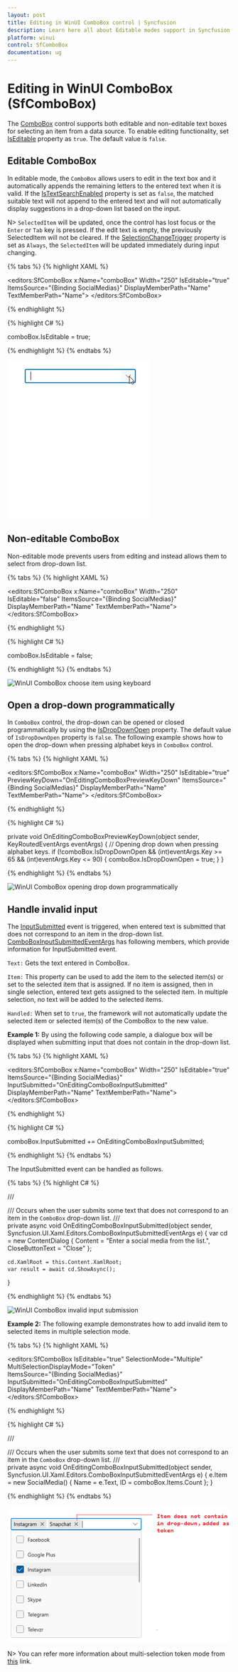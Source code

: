 ```yaml
---
layout: post
title: Editing in WinUI ComboBox control | Syncfusion
description: Learn here all about Editable modes support in Syncfusion WinUI ComboBox (multi-select ComboBox) control and more.
platform: winui
control: SfComboBox
documentation: ug
---
```


# Editing in WinUI ComboBox (SfComboBox)

The [ComboBox](https://help.syncfusion.com/cr/winui/Syncfusion.UI.Xaml.Editors.SfComboBox.html) control supports both editable and non-editable text boxes for selecting an item from a data source. To enable editing functionality, set [IsEditable](https://help.syncfusion.com/cr/winui/Syncfusion.UI.Xaml.Editors.SfComboBox.html#Syncfusion_UI_Xaml_Editors_SfComboBox_IsEditable) property as `true`. The default value is `false`.

## Editable ComboBox

In editable mode, the `ComboBox` allows users to edit in the text box and it automatically appends the remaining letters to the entered text when it is valid. If the [IsTextSearchEnabled](https://help.syncfusion.com/cr/winui/Syncfusion.UIXaml_Editors.Xaml.Editors.SfComboBox.html#Syncfusion_UI__SfComboBox_IsTextSearchEnabled) property is set as `false`, the matched suitable text will not append to the entered text and will not automatically display suggestions in a drop-down list based on the input.

N> `SelectedItem` will be updated, once the control has lost focus or the `Enter` or `Tab` key is pressed. If the edit text is empty, the previously SelectedItem will not be cleared. If the [SelectionChangeTrigger](https://help.syncfusion.com/cr/winui/Syncfusion.UI.Xaml.Editors.SfComboBox.html#Syncfusion_UI_Xaml_Editors_SfComboBox_SelectionChangeTrigger) property is set as `Always`, the `SelectedItem` will be updated immediately during input changing. 

{% tabs %}
{% highlight XAML %}

<editors:SfComboBox x:Name="comboBox"
                    Width="250"
                    IsEditable="true"
                    ItemsSource="{Binding SocialMedias}"
                    DisplayMemberPath="Name"
                    TextMemberPath="Name">
</editors:SfComboBox>

{% endhighlight %}

{% highlight C# %}

comboBox.IsEditable = true;

{% endhighlight %}
{% endtabs %}

![WinUI ComboBox choose item using editing](Editing_images/winui-combobox-edit-mode.gif)

## Non-editable ComboBox

Non-editable mode prevents users from editing and instead allows them to select from drop-down list.

{% tabs %}
{% highlight XAML %}

<editors:SfComboBox x:Name="comboBox"
                    Width="250"
                    IsEditable="false"
                    ItemsSource="{Binding SocialMedias}"
                    DisplayMemberPath="Name"
                    TextMemberPath="Name">
</editors:SfComboBox>

{% endhighlight %}

{% highlight C# %}

comboBox.IsEditable = false;

{% endhighlight %}
{% endtabs %}

![WinUI ComboBox choose item using keyboard](Editing_images/winui-combobox-non-edit-mode.gif)


## Open a drop-down programmatically

In `ComboBox` control, the drop-down can be opened or closed programmatically by using the [IsDropDownOpen](https://help.syncfusion.com/cr/winui/Syncfusion.UI.Xaml.Editors.SfDropDownListBase.html#Syncfusion_UI_Xaml_Editors_SfDropDownListBase_IsDropDownOpen) property. The default value of `IsDropDownOpen` property is `false`. The following example shows how to open the drop-down when pressing alphabet keys in `ComboBox` control.

{% tabs %}
{% highlight XAML %}

<editors:SfComboBox x:Name="comboBox"
                    Width="250"
                    IsEditable="true"
                    PreviewKeyDown="OnEditingComboBoxPreviewKeyDown"
                    ItemsSource="{Binding SocialMedias}"
                    DisplayMemberPath="Name"
                    TextMemberPath="Name">
</editors:SfComboBox>

{% endhighlight %}

{% highlight C# %}

private void OnEditingComboBoxPreviewKeyDown(object sender, KeyRoutedEventArgs eventArgs)
{
    // Opening drop down when pressing alphabet keys.
    if (!comboBox.IsDropDownOpen && (int)eventArgs.Key >= 65 && (int)eventArgs.Key <= 90)
    {
        comboBox.IsDropDownOpen = true;
    }
}

{% endhighlight %}
{% endtabs %}

![WinUI ComboBox opening drop down programmatically](Editing_images/winui-combobox-open-dropdown-programmatically.gif)

## Handle invalid input 

The [InputSubmitted](https://help.syncfusion.com/cr/winui/Syncfusion.UI.Xaml.Editors.SfComboBox.html#Syncfusion_UI_Xaml_Editors_SfComboBox_InputSubmitted) event is triggered, when entered text is submitted that does not correspond to an item in the drop-down list. [ComboBoxInputSubmittedEventArgs](https://help.syncfusion.com/cr/winui/Syncfusion.UI.Xaml.Editors.ComboBoxInputSubmittedEventArgs.html) has following members, which provide information for InputSubmitted event.

`Text:` Gets the text entered in ComboBox.

`Item:` This property can be used to add the item to the selected item(s) or set to the selected item that is assigned. 
If no item is assigned, then in single selection, entered text gets assigned to the selected item. In multiple selection, no text will be added to the selected items.

`Handled:` When set to `true`, the framework will not automatically update the selected item or selected item(s) of the ComboBox to the new value.

**Example 1:** By using the following code sample, a dialogue box will be displayed when submitting input that does not contain in the drop-down list.

{% tabs %}
{% highlight XAML %}

<editors:SfComboBox x:Name="comboBox"
                    Width="250"
                    IsEditable="true"
                    ItemsSource="{Binding SocialMedias}"
                    InputSubmitted="OnEditingComboBoxInputSubmitted"
                    DisplayMemberPath="Name"
                    TextMemberPath="Name">
</editors:SfComboBox>

{% endhighlight %}

{% highlight C# %}

comboBox.InputSubmitted += OnEditingComboBoxInputSubmitted;

{% endhighlight %}
{% endtabs %}

The InputSubmitted event can be handled as follows.

{% tabs %}
{% highlight C# %}

/// <summary>
/// Occurs when the user submits some text that does not correspond to an item in the `ComboBox` drop-down list.
/// </summary>
private async void OnEditingComboBoxInputSubmitted(object sender, Syncfusion.UI.Xaml.Editors.ComboBoxInputSubmittedEventArgs e)
{
    var cd = new ContentDialog
    {
        Content = "Enter a social media from the list.",
        CloseButtonText = "Close"
    };

    cd.XamlRoot = this.Content.XamlRoot;
    var result = await cd.ShowAsync();
}

{% endhighlight %}
{% endtabs %}

![WinUI ComboBox invalid input submission](Editing_images/winui-combobox-invalid-input-submission.png)

**Example 2:** The following example demonstrates how to add invalid item to selected items in multiple selection mode.

{% tabs %}
{% highlight XAML %}

<editors:SfComboBox IsEditable="true"
                    SelectionMode="Multiple"
                    MultiSelectionDisplayMode="Token"  
                    ItemsSource="{Binding SocialMedias}"
                    InputSubmitted="OnEditingComboBoxInputSubmitted"
                    DisplayMemberPath="Name"
                    TextMemberPath="Name">
</editors:SfComboBox>

{% endhighlight %}

{% highlight C# %}

/// <summary>
/// Occurs when the user submits some text that does not correspond to an item in the `ComboBox` drop-down list.
/// </summary>
private async void OnEditingComboBoxInputSubmitted(object sender, Syncfusion.UI.Xaml.Editors.ComboBoxInputSubmittedEventArgs e)
{
    e.Item = new SocialMedia() { Name = e.Text, ID = comboBox.Items.Count };
}

{% endhighlight %}
{% endtabs %}

![WinUI ComboBox invalid input submission in token mode](Editing_images/winui-combobox-invalid-input-submission-in-token-mode.png)

N> You can refer more information about multi-selection token mode from [this](https://help.syncfusion.com/winui/combobox/selection#multiple-selection) link.